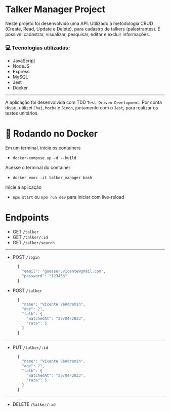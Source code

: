 # Talker Manager Project

Neste projeto foi desenvolvido uma API. Utilizado a metodologia CRUD (Create, Read, Update e Delete), para cadastro de talkers (palestrantes). É possivel cadastrar, visualizar, pesquisar, editar e excluir informações.

### 💻 Tecnologias utilizadas:

- JavaScript
- NodeJS
- Express
- MySQL
- Jest
- Docker

---

A aplicação foi desenvolvida com TDD `Test Driven Development`. Por conta disso, utilizei `Chai`, `Mocha` e `Sinon`, juntamente com o `Jest`, para realizar os testes unitários.

# 🐋 Rodando no Docker

Em um terminal, inicie os containers
- `docker-compose up -d --build`

Acesse o terminal do container
- `docker exec -it talker_manager bash`

Inicie a aplicação
- `npm start` ou `npm run dev` para iniciar com live-reload

# Endpoints

- GET `/talker`
- GET `/talker/:id`
- GET `/talker/search`

---

- POST `/login`
  ``` JavaScript
    {
      "email": "guesser.vicente@gmail.com",
      "password": "123456"
    }
  ```
- POST `/talker`
  ``` JavaScript
    {
      "name": "Vicente Vendramin",
      "age": 21,
      "talk": {
        "watchedAt": "23/04/2023",
        "rate": 5
      }
    }
  ```

---

- PUT `/talker/:id`
  ``` JavaScript
    {
      "name": "Vicente Vendramin",
      "age": 21,
      "talk": {
        "watchedAt": "23/04/2023",
        "rate": 5
      }
    }
  ```

---

- DELETE `/talker/:id`
